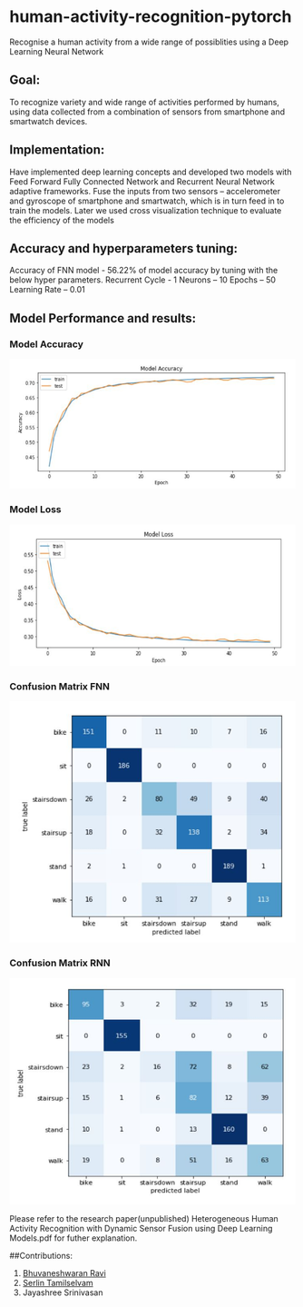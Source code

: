 # human-activity-recognition-pytorch
Recognise a human activity from a wide range of possiblities using a Deep Learning Neural Network

## Goal:
To recognize variety and wide range of activities performed by humans, using data collected from a combination of sensors from smartphone and smartwatch devices.

## Implementation:
Have implemented deep learning concepts and developed two models with Feed Forward Fully Connected Network and Recurrent Neural Network adaptive frameworks. Fuse the inputs from two sensors – accelerometer and gyroscope of smartphone and smartwatch, which is in turn feed in to train the models. Later we used cross visualization technique to evaluate the efficiency of the models

## Accuracy and hyperparameters tuning:
Accuracy of FNN model - 56.22% of model accuracy by tuning with the below hyper parameters.
Recurrent Cycle - 1
Neurons – 10
Epochs – 50
Learning Rate – 0.01

## Model Performance and results:

### Model Accuracy
![Alt text](results/accuracy_fnn.JPG "accuracy")

### Model Loss
![Alt text](results/loss_fnn.JPG "loss")

### Confusion Matrix FNN
![Alt text](results/confusion_matrix_fnn.JPG "confusion matrix fnn")

### Confusion Matrix RNN
![Alt text](results/confusion_matrix_rnn.JPG "confusion matrix rnn")

Please refer to the research paper(unpublished) Heterogeneous Human Activity Recognition with Dynamic Sensor Fusion using Deep Learning Models.pdf for futher explanation. 

##Contributions:
1. <a href= "https://github.com/BhuvaneshRavi">Bhuvaneshwaran Ravi</a>
2. <a href= "https://github.com/serlintamilselvam">Serlin Tamilselvam</a>
3. <a> Jayashree Srinivasan </a>

